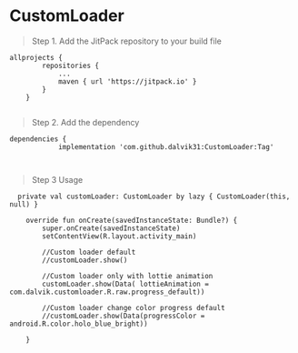 # CustomLoader

> Step 1. Add the JitPack repository to your build file


```
allprojects {
		repositories {
			...
			maven { url 'https://jitpack.io' }
		}
	}
  
  ```
> Step 2. Add the dependency

```
dependencies {
	        implementation 'com.github.dalvik31:CustomLoader:Tag'
	
  
  ```
  
> Step 3 Usage

```
  private val customLoader: CustomLoader by lazy { CustomLoader(this, null) }

    override fun onCreate(savedInstanceState: Bundle?) {
        super.onCreate(savedInstanceState)
        setContentView(R.layout.activity_main)

        //Custom loader default
        //customLoader.show()

        //Custom loader only with lottie animation
        customLoader.show(Data( lottieAnimation = com.dalvik.customloader.R.raw.progress_default))

        //Custom loader change color progress default
        //customLoader.show(Data(progressColor = android.R.color.holo_blue_bright))

    }
 
 ```


